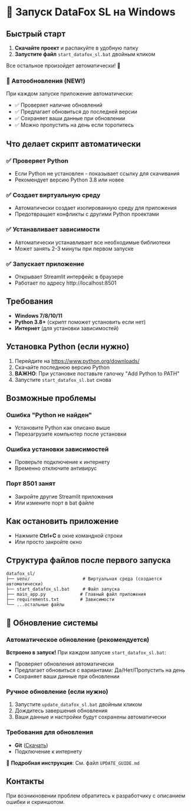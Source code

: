 # 🚀 Запуск DataFox SL на Windows

## Быстрый старт

1. **Скачайте проект** и распакуйте в удобную папку
2. **Запустите файл** `start_datafox_sl.bat` двойным кликом

Все остальное произойдет автоматически! 🎉

### 🔄 Автообновления (NEW!)
При каждом запуске приложение автоматически:
- ✅ Проверяет наличие обновлений
- ✅ Предлагает обновиться до последней версии
- ✅ Сохраняет ваши данные при обновлении
- ✅ Можно пропустить на день если торопитесь

## Что делает скрипт автоматически

### ✅ Проверяет Python
- Если Python не установлен - показывает ссылку для скачивания
- Рекомендует версию Python 3.8 или новее

### ✅ Создает виртуальную среду
- Автоматически создает изолированную среду для приложения
- Предотвращает конфликты с другими Python проектами

### ✅ Устанавливает зависимости
- Автоматически устанавливает все необходимые библиотеки
- Может занять 2-3 минуты при первом запуске

### ✅ Запускает приложение
- Открывает Streamlit интерфейс в браузере
- Работает по адресу http://localhost:8501

## Требования

- **Windows 7/8/10/11**
- **Python 3.8+** (скрипт поможет установить если нет)
- **Интернет** (для установки зависимостей)

## Установка Python (если нужно)

1. Перейдите на https://www.python.org/downloads/
2. Скачайте последнюю версию Python
3. **ВАЖНО**: При установке поставьте галочку "Add Python to PATH"
4. Запустите `start_datafox_sl.bat` снова

## Возможные проблемы

### Ошибка "Python не найден"
- Установите Python как описано выше
- Перезагрузите компьютер после установки

### Ошибка установки зависимостей
- Проверьте подключение к интернету
- Временно отключите антивирус

### Порт 8501 занят
- Закройте другие Streamlit приложения
- Или измените порт в bat файле

## Как остановить приложение

- Нажмите **Ctrl+C** в окне командной строки
- Или просто закройте окно

## Структура файлов после первого запуска

```
datafox_sl/
├── venv/                    # Виртуальная среда (создается автоматически)
├── start_datafox_sl.bat     # Файл запуска
├── main_app.py             # Главный файл приложения
├── requirements.txt        # Зависимости
└── ...остальные файлы
```

## 🔄 Обновление системы

### Автоматическое обновление (рекомендуется)
**Встроено в запуск!** При каждом запуске `start_datafox_sl.bat`:
- Проверяет обновления автоматически
- Предлагает обновиться с вариантами: Да/Нет/Пропустить на день
- Сохраняет ваши данные при обновлении

### Ручное обновление (если нужно)
1. Запустите `update_datafox_sl.bat` двойным кликом
2. Дождитесь завершения обновления
3. Ваши данные и настройки будут сохранены автоматически

### Требования для обновления
- **Git** ([Скачать](https://git-scm.com/download/win))
- Подключение к интернету

📖 **Подробная инструкция**: См. файл `UPDATE_GUIDE.md`

## Контакты

При возникновении проблем обратитесь к разработчику с описанием ошибки и скриншотом. 